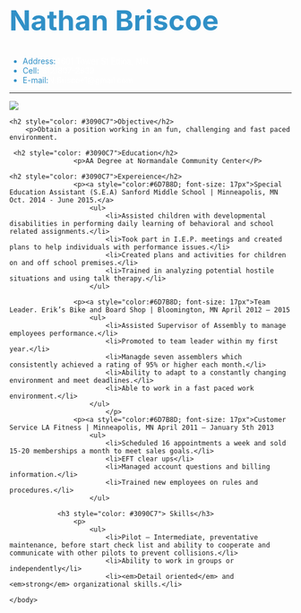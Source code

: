 <!DOCTYPE html>
<html>
    <head>
        <link type="text/css" rel="stylesheet" href="stylesheet.css"/>
        <title>Nathan Briscoe's Resume</title>
    </head>
    <body background="http://p1.pichost.me/i/31/1546602.jpg">
     <h1 style="color: #3090C7; font-size: 50px">Nathan Briscoe</h1>
        <div id="info">
                <ul>
                    <li style="color:#3090C7">Address:<span style="color:white">4601 Tower St Edina, MN</span></li>
                    <li style="color:#3090C7">Cell:<span style="color: white">(612)807-2839</span></li>
                    <li style="color:#3090C7">E-mail:<span style="color:white">N.Briscoe1@gmail.com</span></li>
                </ul>
        </div>
      <hr>
        <img src="https://lh4.googleusercontent.com/-sADHfVhKDw8/AAAAAAAAAAI/AAAAAAAAACo/MpgLLvf5q94/photo.jpg">
    
    <h2 style="color: #3090C7">Objective</h2>
        <p>Obtain a position working in an fun, challenging and fast paced environment.
</p>
        
     <h2 style="color: #3090C7">Education</h2>
                    <p>AA Degree at Normandale Community Center</P>
    
    <h2 style="color: #3090C7">Expereience</h2>
                    <p><a style="color:#6D7B8D; font-size: 17px">Special Education Assistant (S.E.A) Sanford Middle School | Minneapolis, MN Oct. 2014 - June 2015.</a>
                        <ul>
                            <li>Assisted children with developmental disabilities in performing daily learning of behavioral and school related assignments.</li>
                            <li>Took part in I.E.P. meetings and created plans to help individuals with performance issues.</li>
                            <li>Created plans and activities for children on and off school premises.</li>
                            <li>Trained in analyzing potential hostile situations and using talk therapy.</li>
                        </ul>
</p>

                    <p><a style="color:#6D7B8D; font-size: 17px">Team Leader. Erik’s Bike and Board Shop | Bloomington, MN April 2012 – 2015
                        <ul>
                            <li>Assisted Supervisor of Assembly to manage employees performance.</li>
                            <li>Promoted to team leader within my first year.</li>
                            <li>Managde seven assemblers which consistently achieved a rating of 95% or higher each month.</li>
                            <li>Ability to adapt to a constantly changing environment and meet deadlines.</li>
                            <li>Able to work in a fast paced work environment.</li>
                        </ul>
                            </p>
                    <p><a style="color:#6D7B8D; font-size: 17px">Customer Service LA Fitness | Minneapolis, MN April 2011 – January 5th 2013
                        <ul>
                            <li>Scheduled 16 appointments a week and sold 15-20 memberships a month to meet sales goals.</li>
                            <li>EFT clear ups</li>
                            <li>Managed account questions and billing information.</li>
                            <li>Trained new employees on rules and procedures.</li>
                        </ul>
</p>

                <h3 style="color: #3090C7"> Skills</h3>
                    <p>
                        <ul>
                            <li>Pilot – Intermediate, preventative maintenance, before start check list and ability to cooperate and communicate with other pilots to prevent collisions.</li>
                            <li>Ability to work in groups or independently</li>
                            <li><em>Detail oriented</em> and <em>strong</em> organizational skills.</li>
</p>
                

    </body>
</html>
